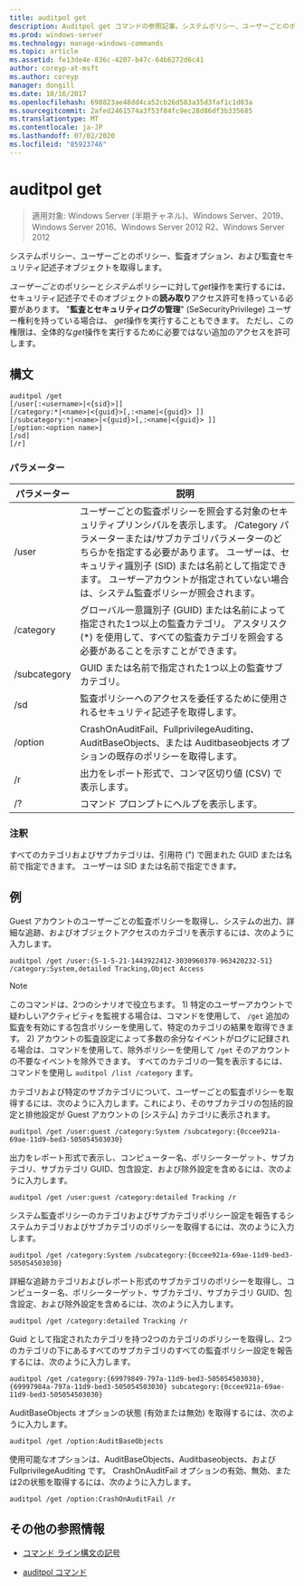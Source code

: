```yaml
---
title: auditpol get
description: Auditpol get コマンドの参照記事。システムポリシー、ユーザーごとのポリシー、監査オプション、および監査セキュリティ記述子オブジェクトを取得します。
ms.prod: windows-server
ms.technology: manage-windows-commands
ms.topic: article
ms.assetid: fe13de4e-836c-4207-b47c-64b6272d6c41
author: coreyp-at-msft
ms.author: coreyp
manager: dongill
ms.date: 10/16/2017
ms.openlocfilehash: 698823ae48dd4ca52cb26d583a35d3faf1c1d03a
ms.sourcegitcommit: 2afed2461574a3f53f84fc9ec28d86df3b335685
ms.translationtype: MT
ms.contentlocale: ja-JP
ms.lasthandoff: 07/02/2020
ms.locfileid: "85923746"
---
```

# <a name="auditpol-get"></a>auditpol get

> 適用対象: Windows Server (半期チャネル)、Windows Server、2019、Windows Server 2016、Windows Server 2012 R2、Windows Server 2012

システムポリシー、ユーザーごとのポリシー、監査オプション、および監査セキュリティ記述子オブジェクトを取得します。

*ユーザーごと*のポリシーと*システム*ポリシーに対して*get*操作を実行するには、セキュリティ記述子でそのオブジェクトの**読み取り**アクセス許可を持っている必要があります。 "**監査とセキュリティログの管理**" (SeSecurityPrivilege) ユーザー権利を持っている場合は、 *get*操作を実行することもできます。 ただし、この権限は、全体的な*get*操作を実行するために必要ではない追加のアクセスを許可します。

## <a name="syntax"></a>構文

```
auditpol /get
[/user[:<username>|<{sid}>]]
[/category:*|<name>|<{guid}>[,:<name|<{guid}> ]]
[/subcategory:*|<name>|<{guid}>[,:<name|<{guid}> ]]
[/option:<option name>]
[/sd]
[/r]
```

### <a name="parameters"></a>パラメーター

| パラメーター | 説明 |
| --------- | ----------- |
| /user | ユーザーごとの監査ポリシーを照会する対象のセキュリティプリンシパルを表示します。 /Category パラメーターまたは/サブカテゴリパラメーターのどちらかを指定する必要があります。 ユーザーは、セキュリティ識別子 (SID) または名前として指定できます。 ユーザーアカウントが指定されていない場合は、システム監査ポリシーが照会されます。 |
| /category | グローバル一意識別子 (GUID) または名前によって指定された1つ以上の監査カテゴリ。 アスタリスク (*) を使用して、すべての監査カテゴリを照会する必要があることを示すことができます。 |
| /subcategory | GUID または名前で指定された1つ以上の監査サブカテゴリ。 |
| /sd | 監査ポリシーへのアクセスを委任するために使用されるセキュリティ記述子を取得します。 |
| /option | CrashOnAuditFail、FullprivilegeAuditing、AuditBaseObjects、または Auditbaseobjects オプションの既存のポリシーを取得します。 |
| /r | 出力をレポート形式で、コンマ区切り値 (CSV) で表示します。 |
| /? | コマンド プロンプトにヘルプを表示します。 |

### <a name="remarks"></a>注釈

すべてのカテゴリおよびサブカテゴリは、引用符 (") で囲まれた GUID または名前で指定できます。 ユーザーは SID または名前で指定できます。

## <a name="examples"></a>例

Guest アカウントのユーザーごとの監査ポリシーを取得し、システムの出力、詳細な追跡、およびオブジェクトアクセスのカテゴリを表示するには、次のように入力します。

```
auditpol /get /user:{S-1-5-21-1443922412-3030960370-963420232-51} /category:System,detailed Tracking,Object Access
```

> [!NOTE]
> このコマンドは、2つのシナリオで役立ちます。 1) 特定のユーザーアカウントで疑わしいアクティビティを監視する場合は、コマンドを使用して、 `/get` 追加の監査を有効にする包含ポリシーを使用して、特定のカテゴリの結果を取得できます。 2) アカウントの監査設定によって多数の余分なイベントがログに記録される場合は、コマンドを使用して、除外ポリシーを使用して `/get` そのアカウントの不要なイベントを除外できます。 すべてのカテゴリの一覧を表示するには、コマンドを使用し `auditpol /list /category` ます。

カテゴリおよび特定のサブカテゴリについて、ユーザーごとの監査ポリシーを取得するには、次のように入力します。これにより、そのサブカテゴリの包括的設定と排他設定が Guest アカウントの [システム] カテゴリに表示されます。

```
auditpol /get /user:guest /category:System /subcategory:{0ccee921a-69ae-11d9-bed3-505054503030}
```

出力をレポート形式で表示し、コンピューター名、ポリシーターゲット、サブカテゴリ、サブカテゴリ GUID、包含設定、および除外設定を含めるには、次のように入力します。

```
auditpol /get /user:guest /category:detailed Tracking /r
```

システム監査ポリシーのカテゴリおよびサブカテゴリポリシー設定を報告するシステムカテゴリおよびサブカテゴリのポリシーを取得するには、次のように入力します。

```
auditpol /get /category:System /subcategory:{0ccee921a-69ae-11d9-bed3-505054503030}
```

詳細な追跡カテゴリおよびレポート形式のサブカテゴリのポリシーを取得し、コンピューター名、ポリシーターゲット、サブカテゴリ、サブカテゴリ GUID、包含設定、および除外設定を含めるには、次のように入力します。

```
auditpol /get /category:detailed Tracking /r
```

Guid として指定されたカテゴリを持つ2つのカテゴリのポリシーを取得し、2つのカテゴリの下にあるすべてのサブカテゴリのすべての監査ポリシー設定を報告するには、次のように入力します。

```
auditpol /get /category:{69979849-797a-11d9-bed3-505054503030},{69997984a-797a-11d9-bed3-505054503030} subcategory:{0ccee921a-69ae-11d9-bed3-505054503030}
```

AuditBaseObjects オプションの状態 (有効または無効) を取得するには、次のように入力します。

```
auditpol /get /option:AuditBaseObjects
```

使用可能なオプションは、AuditBaseObjects、Auditbaseobjects、および FullprivilegeAuditing です。 CrashOnAuditFail オプションの有効、無効、または2の状態を取得するには、次のように入力します。

```
auditpol /get /option:CrashOnAuditFail /r
```

## <a name="additional-references"></a>その他の参照情報

- [コマンド ライン構文の記号](command-line-syntax-key.md)

- [auditpol コマンド](auditpol.md)

